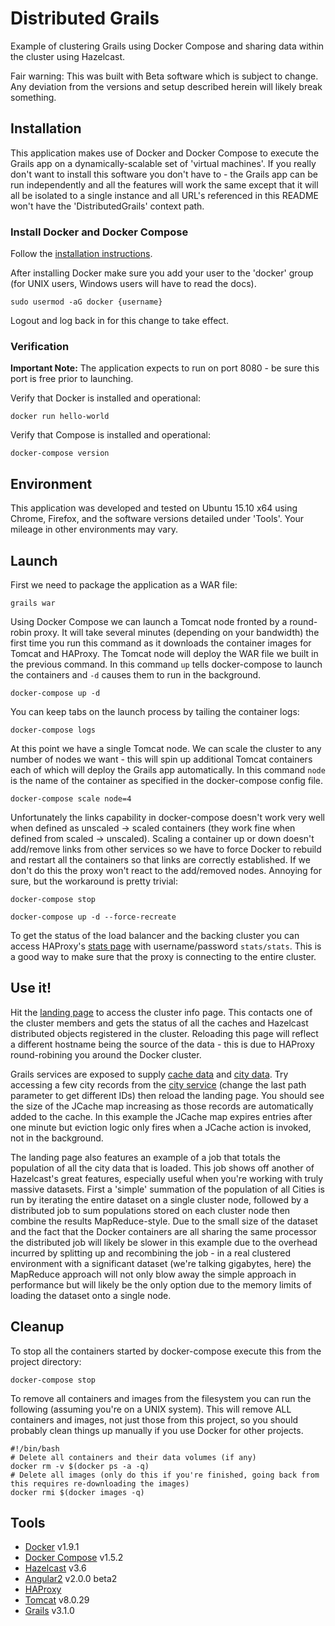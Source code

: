 # Distributed Grails
Example of clustering Grails using Docker Compose and sharing data within the cluster using Hazelcast.

Fair warning: This was built with Beta software which is subject to change. Any deviation from the versions and setup described herein will likely break something.

## Installation
This application makes use of Docker and Docker Compose to execute the Grails app on a dynamically-scalable set of 'virtual machines'. If you really don't want to install this software you don't have to - the Grails app can be run independently and all the features will work the same except that it will all be isolated to a single instance and all URL's referenced in this README won't have the 'DistributedGrails' context path.

### Install Docker and Docker Compose
Follow the [installation instructions](https://docs.docker.com/compose/install/).

After installing Docker make sure you add your user to the 'docker' group (for UNIX users, Windows users will have to read the docs).

`sudo usermod -aG docker {username}`

Logout and log back in for this change to take effect.

### Verification
**Important Note:** The application expects to run on port 8080 - be sure this port is free prior to launching.

Verify that Docker is installed and operational:

`docker run hello-world`

Verify that Compose is installed and operational:

`docker-compose version`

## Environment
This application was developed and tested on Ubuntu 15.10 x64 using Chrome, Firefox, and the software versions detailed under 'Tools'. Your mileage in other environments may vary.

## Launch
First we need to package the application as a WAR file:

`grails war`

Using Docker Compose we can launch a Tomcat node fronted by a round-robin proxy. It will take several minutes (depending on your bandwidth) the first time you run this command as it downloads the container images for Tomcat and HAProxy. The Tomcat node will deploy the WAR file we built in the previous command. In this command `up` tells docker-compose to launch the containers and `-d` causes them to run in the background.

`docker-compose up -d`

You can keep tabs on the launch process by tailing the container logs:

`docker-compose logs`

At this point we have a single Tomcat node. We can scale the cluster to any number of nodes we want - this will spin up additional Tomcat containers each of which will deploy the Grails app automatically. In this command `node` is the name of the container as specified in the docker-compose config file.

`docker-compose scale node=4`

Unfortunately the links capability in docker-compose doesn't work very well when defined as unscaled -> scaled containers (they work fine when defined from scaled -> unscaled). Scaling a container up or down doesn't add/remove links from other services so we have to force Docker to rebuild and restart all the containers so that links are correctly established. If we don't do this the proxy won't react to the add/removed nodes. Annoying for sure, but the workaround is pretty trivial:

`docker-compose stop`

`docker-compose up -d --force-recreate`

To get the status of the load balancer and the backing cluster you can access HAProxy's [stats page](http://localhost:1936) with username/password `stats/stats`. This is a good way to make sure that the proxy is connecting to the entire cluster.

## Use it!
Hit the [landing page](http://localhost:8080/DistributedGrails/) to access the cluster info page. This contacts one of the cluster members and gets the status of all the caches and Hazelcast distributed objects registered in the cluster. Reloading this page will reflect a different hostname being the source of the data - this is due to HAProxy round-robining you around the Docker cluster.

Grails services are exposed to supply [cache data](http://localhost:8080/DistributedGrails/cache) and [city data](http://localhost:8080/DistributedGrails/city). Try accessing a few city records from the [city service](http://localhost:8080/DistributedGrails/city/0) (change the last path parameter to get different IDs) then reload the landing page. You should see the size of the JCache map increasing as those records are automatically added to the cache. In this example the JCache map expires entries after one minute but eviction logic only fires when a JCache action is invoked, not in the background.

The landing page also features an example of a job that totals the population of all the city data that is loaded. This job shows off another of Hazelcast's great features, especially useful when you're working with truly massive datasets. First a 'simple' summation of the population of all Cities is run by iterating the entire dataset on a single cluster node, followed by a distributed job to sum populations stored on each cluster node then combine the results MapReduce-style. Due to the small size of the dataset and the fact that the Docker containers are all sharing the same processor the distributed job will likely be slower in this example due to the overhead incurred by splitting up and recombining the job - in a real clustered environment with a significant dataset (we're talking gigabytes, here) the MapReduce approach will not only blow away the simple approach in performance but will likely be the only option due to the memory limits of loading the dataset onto a single node.

## Cleanup
To stop all the containers started by docker-compose execute this from the project directory:

`docker-compose stop`

To remove all containers and images from the filesystem you can run the following (assuming you're on a UNIX system). This will remove ALL containers and images, not just those from this project, so you should probably clean things up manually if you use Docker for other projects.

```
#!/bin/bash
# Delete all containers and their data volumes (if any)
docker rm -v $(docker ps -a -q)
# Delete all images (only do this if you're finished, going back from this requires re-downloading the images)
docker rmi $(docker images -q)
```

## Tools
* [Docker](https://www.docker.com/) v1.9.1
* [Docker Compose](https://docs.docker.com/compose/) v1.5.2
* [Hazelcast](http://hazelcast.org/) v3.6
* [Angular2](https://angular.io/) v2.0.0 beta2
* [HAProxy](https://github.com/tutumcloud/haproxy)
* [Tomcat](https://tomcat.apache.org/) v8.0.29
* [Grails](https://grails.org/) v3.1.0
